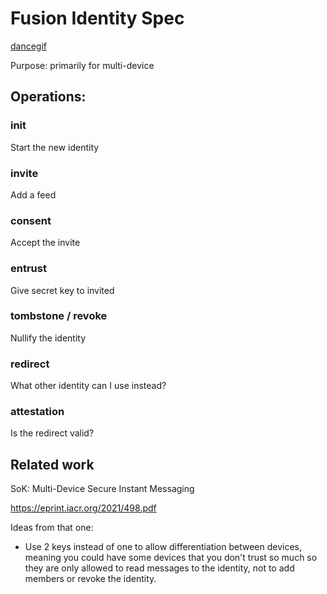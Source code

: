 # Fusion Identity Spec

[dancegif]

Purpose: primarily for multi-device

## Operations:

### init

Start the new identity

### invite

Add a feed

### consent

Accept the invite

### entrust

Give secret key to invited

### tombstone / revoke

Nullify the identity

### redirect

What other identity can I use instead?

### attestation

Is the redirect valid?

## Related work

SoK: Multi-Device Secure Instant Messaging

https://eprint.iacr.org/2021/498.pdf

Ideas from that one:
 - Use 2 keys instead of one to allow differentiation between devices,
   meaning you could have some devices that you don't trust so much so
   they are only allowed to read messages to the identity, not to add
   members or revoke the identity.

[dancegif]: assets/dance.gif
